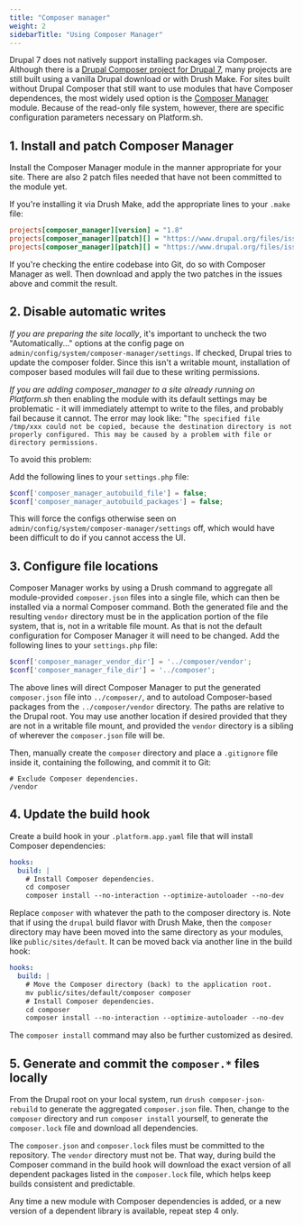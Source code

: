 ```yaml
---
title: "Composer manager"
weight: 2
sidebarTitle: "Using Composer Manager"
---
```


Drupal 7 does not natively support installing packages via Composer. Although there is a [Drupal Composer project for Drupal 7](https://github.com/drupal-composer/drupal-project/tree/7.x), many projects are still built using a vanilla Drupal download or with Drush Make.  For sites built without Drupal Composer that still want to use modules that have Composer dependences, the most widely used option is the [Composer Manager](https://www.drupal.org/project/composer_manager) module.  Because of the read-only file system, however, there are specific configuration parameters necessary on Platform.sh.

## 1. Install and patch Composer Manager

Install the Composer Manager module in the manner appropriate for your site.  There are also 2 patch files needed that have not been committed to the module yet.

If you're installing it via Drush Make, add the appropriate lines to your `.make` file:

```ini
projects[composer_manager][version] = "1.8"
projects[composer_manager][patch][] = "https://www.drupal.org/files/issues/composer_manager-2620348-3.patch"
projects[composer_manager][patch][] = "https://www.drupal.org/files/issues/composer_manager-relative_realpath-2864297-5.patch"
```

If you're checking the entire codebase into Git, do so with Composer Manager as well.  Then download and apply the two patches in the issues above and commit the result.

## 2. Disable automatic writes

*If you are preparing the site locally*, it's important to uncheck the two "Automatically..." options at the config page on `admin/config/system/composer-manager/settings`. If checked, Drupal tries to update the composer folder. Since this isn't a writable mount, installation of composer based modules will fail due to these writing permissions.

*If you are adding composer_manager to a site already running on Platform.sh* then enabling the module with its default settings may be problematic - it will immediately attempt to write to the files, and probably fail because it cannot. The error may look like: "`The specified file /tmp/xxx could not be copied, because the destination directory is not properly configured. This may be caused by a problem with file or directory permissions.`

To avoid this problem:

Add the following lines to your `settings.php` file:

```php
$conf['composer_manager_autobuild_file'] = false;
$conf['composer_manager_autobuild_packages'] = false;
```

This will force the configs otherwise seen on `admin/config/system/composer-manager/settings` off, which would have been difficult to do if you cannot access the UI.

## 3. Configure file locations

Composer Manager works by using a Drush command to aggregate all module-provided `composer.json` files into a single file, which can then be installed via a normal Composer command.  Both the generated file and the resulting `vendor` directory must be in the application portion of the file system, that is, not in a writable file mount.  As that is not the default configuration for Composer Manager it will need to be changed.  Add the following lines to your `settings.php` file:

```php
$conf['composer_manager_vendor_dir'] = '../composer/vendor';
$conf['composer_manager_file_dir'] = '../composer';
```

The above lines will direct Composer Manager to put the generated `composer.json` file into `../composer/`, and to autoload Composer-based packages from the `../composer/vendor` directory.  The paths are relative to the Drupal root.  You may use another location if desired provided that they are not in a writable file mount, and provided the `vendor` directory is a sibling of wherever the `composer.json` file will be.

Then, manually create the `composer` directory and place a `.gitignore` file inside it, containing the following, and commit it to Git:

```text
# Exclude Composer dependencies.
/vendor
```

## 4. Update the build hook

Create a build hook in your `.platform.app.yaml` file that will install Composer dependencies:

```yaml
hooks:
  build: |
    # Install Composer dependencies.
    cd composer
    composer install --no-interaction --optimize-autoloader --no-dev
```

Replace `composer` with whatever the path to the composer directory is. Note that if using the `drupal` build flavor with Drush Make, then the `composer` directory may have been moved into the same directory as your modules, like `public/sites/default`. It can be moved back via another line in the build hook:

```yaml
hooks:
  build: |
    # Move the Composer directory (back) to the application root.
    mv public/sites/default/composer composer
    # Install Composer dependencies.
    cd composer
    composer install --no-interaction --optimize-autoloader --no-dev
```

The `composer install` command may also be further customized as desired.

## 5. Generate and commit the `composer.*` files locally

From the Drupal root on your local system, run `drush composer-json-rebuild` to generate the aggregated `composer.json` file.  Then, change to the `composer` directory and run `composer install` yourself, to generate the `composer.lock` file and download all dependencies.

The `composer.json` and `composer.lock` files must be committed to the repository.  The `vendor` directory must not be.  That way, during build the Composer command in the build hook will download the exact version of all dependent packages listed in the `composer.lock` file, which helps keep builds consistent and predictable.

Any time a new module with Composer dependencies is added, or a new version of a dependent library is available, repeat step 4 only.

